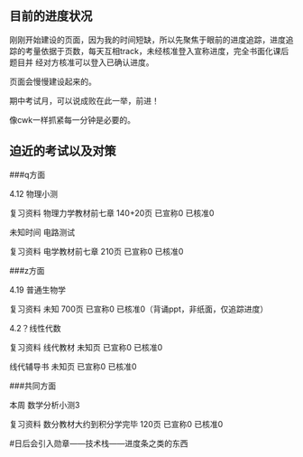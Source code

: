  

## 目前的进度状况

刚刚开始建设的页面，因为我的时间短缺，所以先聚焦于眼前的进度追踪，进度追踪的考量依据于页数，每天互相track，未经核准登入宣称进度，完全书面化课后题目并
经对方核准可以登入已确认进度。

页面会慢慢建设起来的。

期中考试月，可以说成败在此一举，前进！

像cwk一样抓紧每一分钟是必要的。

## 迫近的考试以及对策

###q方面

4.12 物理小测

复习资料 物理力学教材前七章 140+20页 已宣称0 已核准0

未知时间 电路测试

复习资料 电学教材前七章 210页 已宣称0 已核准0

###z方面

4.19 普通生物学

复习资料 未知 700页 已宣称0 已核准0（背诵ppt，非纸面，仅追踪进度）

4.2？线性代数

复习资料 线代教材 未知页 已宣称0 已核准0

线代辅导书 未知页 已宣称0 已核准0

###共同方面

本周 数学分析小测3

复习资料 数分教材大约到积分学完毕 120页 已宣称0 已核准0

#日后会引入勋章——技术栈——进度条之类的东西




